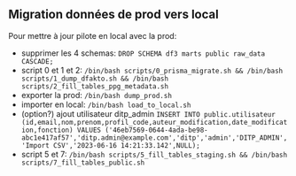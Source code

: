 ## Migration données de prod vers local

Pour mettre à jour pilote en local avec la prod:
- supprimer les 4 schemas: `DROP SCHEMA df3 marts public raw_data CASCADE;`
- script 0 et 1 et 2: `/bin/bash scripts/0_prisma_migrate.sh && /bin/bash scripts/1_dump_dfakto.sh && /bin/bash scripts/2_fill_tables_ppg_metadata.sh`
- exporter la prod: `/bin/bash dump_prod.sh`
- importer en local: `/bin/bash load_to_local.sh`
- (option?) ajout utilisateur ditp_admin `INSERT INTO public.utilisateur (id,email,nom,prenom,profil_code,auteur_modification,date_modification,fonction) VALUES ('46eb7569-0644-4ada-be98-abc1e417af57','ditp.admin@example.com','ditp','admin','DITP_ADMIN','Import CSV','2023-06-16 14:21:33.142',NULL);`
- script 5 et 7: `/bin/bash scripts/5_fill_tables_staging.sh && /bin/bash scripts/7_fill_tables_public.sh`
